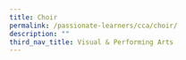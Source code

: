```yaml
---
title: Choir
permalink: /passionate-learners/cca/choir/
description: ""
third_nav_title: Visual & Performing Arts
---
```

